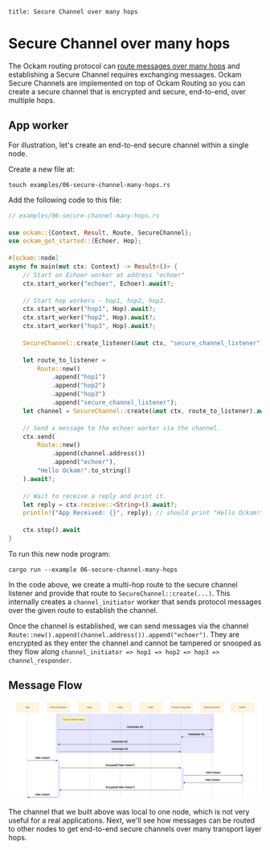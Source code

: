 ```
title: Secure Channel over many hops
```

# Secure Channel over many hops

The Ockam routing protocol can [route messages over many hops](../04-routing-many-hops)
and establishing a Secure Channel requires exchanging messages. Ockam Secure Channels
are implemented on top of Ockam Routing so you can create a secure channel that is encrypted
and secure, end-to-end, over multiple hops.

## App worker

For illustration, let's create an end-to-end secure channel within a single node.

Create a new file at:

```
touch examples/06-secure-channel-many-hops.rs
```

Add the following code to this file:

```rust
// examples/06-secure-channel-many-hops.rs

use ockam::{Context, Result, Route, SecureChannel};
use ockam_get_started::{Echoer, Hop};

#[ockam::node]
async fn main(mut ctx: Context) -> Result<()> {
    // Start an Echoer worker at address "echoer"
    ctx.start_worker("echoer", Echoer).await?;

    // Start hop workers - hop1, hop2, hop3.
    ctx.start_worker("hop1", Hop).await?;
    ctx.start_worker("hop2", Hop).await?;
    ctx.start_worker("hop3", Hop).await?;

    SecureChannel::create_listener(&mut ctx, "secure_channel_listener").await?;

    let route_to_listener =
        Route::new()
            .append("hop1")
            .append("hop2")
            .append("hop3")
            .append("secure_channel_listener");
    let channel = SecureChannel::create(&mut ctx, route_to_listener).await?;

    // Send a message to the echoer worker via the channel.
    ctx.send(
        Route::new()
            .append(channel.address())
            .append("echoer"),
        "Hello Ockam!".to_string()
    ).await?;

    // Wait to receive a reply and print it.
    let reply = ctx.receive::<String>().await?;
    println!("App Received: {}", reply); // should print "Hello Ockam!"

    ctx.stop().await
}
```

To run this new node program:

```
cargo run --example 06-secure-channel-many-hops
```

In the code above, we create a multi-hop route to the secure channel listener
and provide that route to `SecureChannel::create(...)`. This internally creates
a `channel_initiator` worker that sends protocol messages over the given
route to establish the channel.

Once the channel is established, we can send messages via the channel `Route::new().append(channel.address()).append("echoer")`. They are encrypted as
they enter the channel and cannot be tampered or snooped as they flow along
`channel_initiator => hop1 => hop2 => hop3 => channel_responder`.

## Message Flow

![](./sequence.svg)

The channel that we built above was local to one node, which is not very
useful for a real applications. Next, we'll see how messages can be routed to other
nodes to get end-to-end secure channels over many transport layer hops.

<div style="display: none; visibility: hidden;">
<hr><b>Next:</b> <a href="../07-routing-over-transport">07. Routing over a transport</a>
</div>
